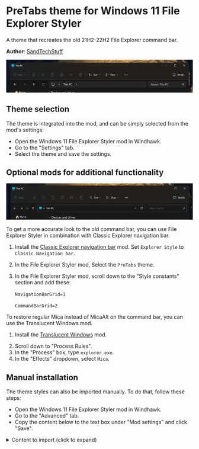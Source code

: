 # PreTabs theme for Windows 11 File Explorer Styler

A theme that recreates the old 21H2-22H2 File Explorer command bar.

**Author**: [SandTechStuff](https://github.com/SandTechStuff)

![Screenshot](screenshot.png)

## Theme selection

The theme is integrated into the mod, and can be simply selected from the mod's
settings:

* Open the Windows 11 File Explorer Styler mod in Windhawk.
* Go to the "Settings" tab.
* Select the theme and save the settings.

## Optional mods for additional functionality

![Screenshot](screenshot-classic-nav-bar.png)

To get a more accurate look to the old command bar, you can use File Explorer Styler in combination with Classic Explorer navigation bar.

1. Install the [Classic Explorer navigation bar](https://windhawk.net/mods/explorer-frame-classic) mod. Set `Explorer Style` to `Classic Navigation bar`.

2. In the File Explorer Styler mod, Select the `PreTabs` theme.

3. In the File Explorer Styler mod, scroll down to the "Style constants" section and add these:

    `NavigationBarGrid=1`

    `CommandBarGrid=2`

To restore regular Mica instead of MicaAlt on the command bar, you can use the Translucent Windows mod.

1. Install the [Translucent Windows](https://windhawk.net/mods/translucent-windows) mod.
<!-- 2. Disable "Immersive darkmode titlebar" -->
<!-- Current version of the mod in the repo does not have this option -->
2. Scroll down to "Process Rules".
3. In the "Process" box, type `explorer.exe`.
4. In the "Effects" dropdown, select `Mica`.

## Manual installation

The theme styles can also be imported manually. To do that, follow these steps:

* Open the Windows 11 File Explorer Styler mod in Windhawk.
* Go to the "Advanced" tab.
* Copy the content below to the text box under "Mod settings" and click "Save".

<details>
<summary>Content to import (click to expand)</summary>

```json
{
	"controlStyles[0].target": "Microsoft.UI.Xaml.Controls.Grid#CommandBarControlRootGrid",
	"controlStyles[0].styles[0]": "Background=Transparent",
	"controlStyles[1].target": "Microsoft.UI.Xaml.Controls.Grid#ContentRoot",
	"controlStyles[1].styles[0]": "Background=Transparent",
	"controlStyles[2].target": "FileExplorerExtensions.NavigationBarControl",
	"controlStyles[2].styles[0]": "Grid.Row=$NavigationBarGrid",
	"controlStyles[3].target": "FileExplorerExtensions.CommandBarControl",
	"controlStyles[3].styles[0]": "Grid.Row=$CommandBarGrid",
	"controlStyles[4].target": "Microsoft.UI.Xaml.Controls.Grid#TabContainerGrid > Border",
	"controlStyles[4].styles[0]": "Visibility=Collapsed",
	"controlStyles[5].target": "Microsoft.UI.Xaml.Controls.Grid#TabContainer > Microsoft.UI.Xaml.Controls.Button#CloseButton",
	"controlStyles[5].styles[0]": "Visibility=Collapsed",
	"controlStyles[6].target": "Microsoft.UI.Xaml.Controls.TabViewItem > Microsoft.UI.Xaml.Controls.Grid#LayoutRoot > Microsoft.UI.Xaml.Controls.Canvas",
	"controlStyles[6].styles[0]": "Opacity=0",
	"controlStyles[7].target": "Grid#NavigationBarControlGrid",
	"controlStyles[7].styles[0]": "Background:=<SolidColorBrush Color=\"{ThemeResource SystemChromeLowColor}\" />",
	"controlStyles[8].target": "Microsoft.UI.Xaml.Controls.Grid#TabContainer",
	"controlStyles[8].styles[0]": "BorderThickness=0",
	"controlStyles[9].target": "Microsoft.UI.Xaml.Controls.ContentPresenter > Microsoft.UI.Xaml.Controls.StackPanel > Microsoft.UI.Xaml.Controls.TextBlock",
	"controlStyles[9].styles[0]": "FontFamily=Segoe UI, Segoe Fluent Icons",
	"controlStyles[9].styles[1]": "FontWeight=Normal",
	"controlStyles[10].target": "Microsoft.UI.Xaml.Controls.Grid#CommandBarControlRootGrid",
	"controlStyles[10].styles[0]": "BorderThickness=0,0,0,1",
	"controlStyles[11].target": "FileExplorerExtensions.FileExplorerTabControl",
	"controlStyles[11].styles[0]": "Height=36",
	"controlStyles[12].target": "Microsoft.UI.Xaml.Controls.Grid#TabContainer",
	"controlStyles[12].styles[0]": "Padding=1,0,0,1",
	"controlStyles[13].target": "Microsoft.UI.Xaml.Controls.Viewbox#IconBox",
	"controlStyles[13].styles[0]": "Margin=0,0,4,0",
	"controlStyles[14].target": "Microsoft.UI.Xaml.Controls.TabViewItem",
	"controlStyles[14].styles[0]": "Margin=0,-8,0,0",
	"styleConstants[0]": "NavigationBarGrid=2",
	"styleConstants[1]": "CommandBarGrid=1",
	"explorerFrameContainerHeight": 0
}
```